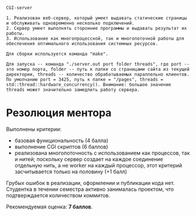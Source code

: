 	CGI-server

	1. Реализован веб-сервер, который умеет выдавать статические страницы и обслуживать одновременно несколько подключений.
	2. Cервер умеет выполнять сторонние программы и выдавать результат их работы.
	3. Использование как многопроцессной, так и многопоточной работы для обеспечения оптимального использования системных ресурсов.

	Для сборки используется команда "make".

	Для запуска -- команда "./server.out port folder threads", где port -- это номер порта, folder -- путь к папке со страницами сайта из текущей директории, threads -- количество обрабатываемых параллельно клиентов. По умолчанию port = 3425, путь к папке = "/pages", threads = std::thread::hardware_concurrency(). Внимание: большое значение threads может значительно замедлить работу сервера.

Резолюция ментора
=================

Выполнены критерии:
 - базовая функциональность (4 балла)
 - выполнение CGI скриптов (6 баллов)
 - реализована многопоточность с использованием как процессов, так и нитей; 
   поскольку сервер создает на каждое соединение отдельную нить, а не worker
   на каждый процессор, этот критерий засчитывается только на половину (+1 балл)
   
Грубых ошибок в реализации, оформлении и публикации кода нет. Студентка
в течении семестра активно занималась проектом, что подтверждается количеством
коммитов.

Рекомендуемая оценка: **7 баллов**.

